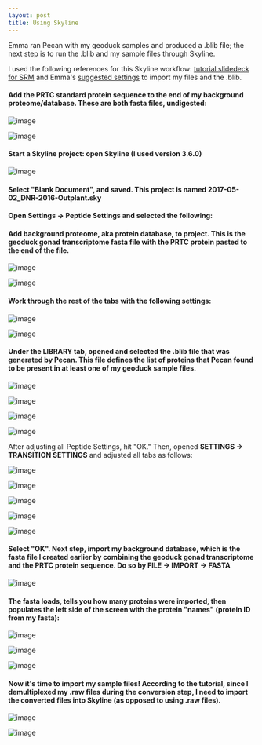 ```yaml
---
layout: post
title: Using Skyline
---
```


Emma ran Pecan with my geoduck samples and produced a .blib file; the next step is to run the .blib and my sample files through Skyline.

I used the following references for this Skyline workflow: [tutorial slidedeck for SRM](https://github.com/RobertsLab/project-pacific.oyster-larvae/blob/master/Skyline-example-files-ETS.sky/slides01.pdf) and Emma's [suggested settings](https://www.evernote.com/shard/s242/sh/2d6c487c-7d9b-423d-a7a0-9a6c64199302/82b8812164cd461f) to import my files and the .blib. 

#### Add the PRTC standard protein sequence to the end of my background proteome/database. These are both fasta files, undigested: 

![image](https://cloud.githubusercontent.com/assets/17264765/25826380/818710b0-33fb-11e7-8bb6-23a39c1e8b1a.png)

![image](https://cloud.githubusercontent.com/assets/17264765/25826406/9c93f116-33fb-11e7-8efb-22ba0da40185.png)

#### Start a Skyline project: open Skyline (I used version 3.6.0) 

![image](https://cloud.githubusercontent.com/assets/17264765/25826879/68bb004e-33fd-11e7-8d9a-87421b0e278d.png)

#### Select "Blank Document", and saved. This project is named **2017-05-02_DNR-2016-Outplant.sky** 
#### Open Settings -> Peptide Settings and selected the following: 
#### Add background proteome, aka protein database, to project. This is the geoduck gonad transcriptome fasta file with the PRTC protein pasted to the end of the file. 

![image](https://cloud.githubusercontent.com/assets/17264765/25825748/fa409718-33f8-11e7-93c5-a87e44789ee7.png)

![image](https://cloud.githubusercontent.com/assets/17264765/25825978/e84c4024-33f9-11e7-9625-cbc1afab9094.png)

#### Work through the rest of the tabs with the following settings: 

![image](https://cloud.githubusercontent.com/assets/17264765/25825998/fda4859e-33f9-11e7-8ce5-6173972ee98f.png)

![image](https://cloud.githubusercontent.com/assets/17264765/25826021/0ee372fc-33fa-11e7-9351-f46a0c9dee69.png)

#### Under the **LIBRARY** tab, opened and selected the .blib file that was generated by Pecan. This file defines the list of proteins that Pecan found to be present in at least one of my geoduck sample files. 

![image](https://cloud.githubusercontent.com/assets/17264765/25826192/b834f70e-33fa-11e7-86a8-48c89c64f90d.png)

![image](https://cloud.githubusercontent.com/assets/17264765/25826204/c7519d3c-33fa-11e7-8267-335bd2be439d.png)

![image](https://cloud.githubusercontent.com/assets/17264765/25826226/dda9b60a-33fa-11e7-8c80-9479876c8a74.png)

![image](https://cloud.githubusercontent.com/assets/17264765/25826244/f3fff66c-33fa-11e7-9f81-05dcdeb4da5c.png)

After adjusting all Peptide Settings, hit "OK."  Then, opened **SETTINGS -> TRANSITION SETTINGS** and adjusted all tabs as follows:

![image](https://cloud.githubusercontent.com/assets/17264765/25826263/06d650ba-33fb-11e7-9afe-9a8f4112e3ed.png)

![image](https://cloud.githubusercontent.com/assets/17264765/25826288/15d1ce46-33fb-11e7-9d0e-9d7c7fcda61d.png)

![image](https://cloud.githubusercontent.com/assets/17264765/25826304/24dbc34c-33fb-11e7-8e11-f86a443b2235.png)

![image](https://cloud.githubusercontent.com/assets/17264765/25826315/32291dec-33fb-11e7-99bf-cde1ce9d1641.png)

![image](https://cloud.githubusercontent.com/assets/17264765/25826330/45dae1fe-33fb-11e7-9def-680e067aa56f.png)

#### Select "OK". Next step, import my background database, which is the fasta file I created earlier by combining the geoduck gonad transcriptome and the PRTC protein sequence.  Do so by FILE -> IMPORT -> FASTA

![image](https://cloud.githubusercontent.com/assets/17264765/25826480/de43cb86-33fb-11e7-8594-b9614d4c8df0.png)

#### The fasta loads, tells you how many proteins were imported, then populates the left side of the screen with the protein "names" (protein ID from my fasta):

![image](https://cloud.githubusercontent.com/assets/17264765/25826498/f1bd7d24-33fb-11e7-8648-14f752d8f043.png)

![image](https://cloud.githubusercontent.com/assets/17264765/25826510/f9c826fe-33fb-11e7-96e8-f1d4b3bfc63e.png)

![image](https://cloud.githubusercontent.com/assets/17264765/25826528/0d22cd30-33fc-11e7-9c32-517626ddb492.png)

#### Now it's time to import my sample files!  According to the tutorial, since I demultiplexed my .raw files during the conversion step, I need to import the converted files into Skyline (as opposed to using .raw files). 

![image](https://cloud.githubusercontent.com/assets/17264765/25826579/39522c52-33fc-11e7-907d-5f122af2ec72.png)

![image](https://cloud.githubusercontent.com/assets/17264765/25826612/4e122d72-33fc-11e7-8e6f-0da79e848de9.png)


